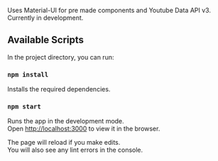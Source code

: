 Uses Material-UI for pre made components and Youtube Data API v3. Currently in development.

## Available Scripts

In the project directory, you can run:

### `npm install`

Installs the required dependencies.

### `npm start`

Runs the app in the development mode.<br />
Open [http://localhost:3000](http://localhost:3000) to view it in the browser.

The page will reload if you make edits.<br />
You will also see any lint errors in the console.

